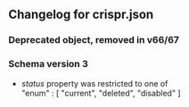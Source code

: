 ## Changelog for crispr.json

### Deprecated object, removed in v66/67

### Schema version 3

* *status* property was restricted to one of  
    "enum" : [
        "current",
        "deleted",
        "disabled"
    ]
